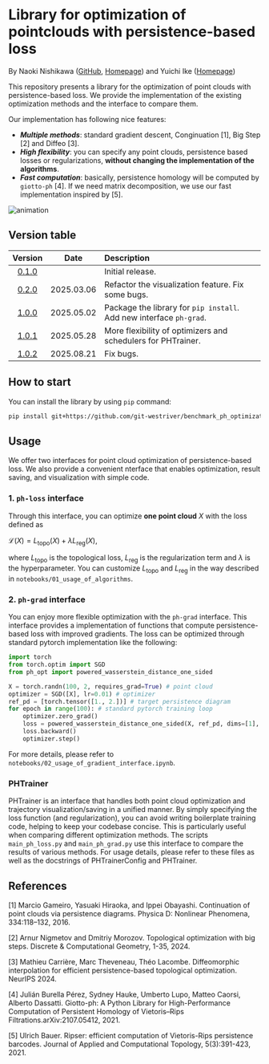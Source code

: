 # Library for optimization of pointclouds with persistence-based loss

By Naoki Nishikawa ([GitHub](https://github.com/git-westriver), [Homepage](https://sites.google.com/view/n-nishikawa))
and Yuichi Ike ([Homepage](https://sites.google.com/view/yuichi-ike))

This repository presents a library for the optimization of point clouds with persistence-based loss.
We provide the implementation of the existing optimization methods and the interface to compare them.

Our implementation has following nice features:
- ***Multiple methods***: standard gradient descent, Conginuation [1], Big Step [2] and Diffeo [3].
- ***High flexibility***: you can specify any point clouds, persistence based losses or regularizations, **without changing the implementation of the algorithms**.
- ***Fast computation***: basically, persistence homology will be computed by `giotto-ph` [4]. 
If we need matrix decomposition, we use our fast implementation inspired by [5].

![animation](https://github.com/git-westriver/benchmark_ph_optimization/assets/64912615/3544b12f-b9f9-4d85-90c4-eae94d77e481)

## Version table

| Version | Date | Description |
|:---:|:---:|:---|
| [0.1.0](https://github.com/git-westriver/benchmark_ph_optimization/tree/ver-0.1.0) |  | Initial release. |
| [0.2.0](https://github.com/git-westriver/benchmark_ph_optimization/tree/ver-0.2.0) | 2025.03.06 | Refactor the visualization feature. Fix some bugs. |
| [1.0.0](https://github.com/git-westriver/benchmark_ph_optimization/tree/ver-1.0.0) | 2025.05.02 | Package the library for `pip install`. Add new interface `ph-grad`. |
| [1.0.1](https://github.com/git-westriver/benchmark_ph_optimization/tree/ver-1.0.1) | 2025.05.28 | More flexibility of optimizers and schedulers for PHTrainer. |
| [1.0.2](https://github.com/git-westriver/benchmark_ph_optimization/tree/ver-1.0.2) | 2025.08.21 | Fix bugs. |

## How to start

You can install the library by using `pip` command:

```bash
pip install git+https://github.com/git-westriver/benchmark_ph_optimization.git@ver-1.0.1
```

## Usage

We offer two interfaces for point cloud optimization of persistence-based loss.
We also provide a convenient nterface that enables optimization, result saving, and visualization with simple code.

### 1. `ph-loss` interface

Through this interface, you can optimize **one point cloud** $X$ with the loss defined as

$\mathcal{L}(X) = L_{\text{topo}}(X) + \lambda L_{\text{reg}}(X),$

where $L_{\text{topo}}$ is the topological loss, $L_{\text{reg}}$ is the regularization term and $\lambda$ is the hyperparameter.
You can customize $L_{\text{topo}}$ and $L_{\text{reg}}$ in the way described in `notebooks/01_usage_of_algorithms`.

### 2. `ph-grad` interface

You can enjoy more flexible optimization with the `ph-grad` interface.
This interface provides a implementation of functions that compute persistence-based loss
with improved gradients.
The loss can be optimized through standard pytorch implementation like the following:
```python
import torch
from torch.optim import SGD
from ph_opt import powered_wasserstein_distance_one_sided

X = torch.randn(100, 2, requires_grad=True) # point cloud
optimizer = SGD([X], lr=0.01) # optimizer
ref_pd = [torch.tensor([1., 2.])] # target persistence diagram
for epoch in range(100): # standard pytorch training loop
    optimizer.zero_grad() 
    loss = powered_wasserstein_distance_one_sided(X, ref_pd, dims=[1], grad_type='bigstep')
    loss.backward()
    optimizer.step()
```
For more details, please refer to `notebooks/02_usage_of_gradient_interface.ipynb`.

### PHTrainer

PHTrainer is an interface that handles both point cloud optimization and trajectory visualization/saving in a unified manner.
By simply specifying the loss function (and regularization), you can avoid writing boilerplate training code, helping to keep your codebase concise.
This is particularly useful when comparing different optimization methods.
The scripts `main_ph_loss.py` and `main_ph_grad.py` use this interface to compare the results of various methods.
For usage details, please refer to these files as well as the docstrings of PHTrainerConfig and PHTrainer.

## References

[1] Marcio Gameiro, Yasuaki Hiraoka, and Ippei Obayashi. Continuation of point clouds via persistence diagrams. Physica D: Nonlinear Phenomena, 334:118–132, 2016.

[2] Arnur Nigmetov and Dmitriy Morozov. Topological optimization with big steps. Discrete & Computational Geometry, 1-35, 2024.

[3] Mathieu Carrière, Marc Theveneau, Théo Lacombe. Diffeomorphic interpolation for efficient persistence-based topological optimization. NeurIPS 2024.

[4] Julián Burella Pérez, Sydney Hauke, Umberto Lupo, Matteo Caorsi, Alberto Dassatti. Giotto-ph: A Python Library for High-Performance Computation of Persistent Homology of Vietoris–Rips Filtrations.arXiv:2107.05412, 2021.

[5] Ulrich Bauer. Ripser: efficient computation of Vietoris-Rips persistence barcodes. Journal of Applied and Computational Topology, 5(3):391-423, 2021.